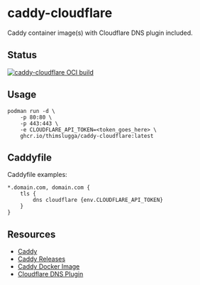 # caddy-cloudflare

Caddy container image(s) with Cloudflare DNS plugin included.

## Status

[![caddy-cloudflare OCI build](https://github.com/thimslugga/caddy-cloudflare/actions/workflows/oci-build.yml/badge.svg)](https://github.com/thimslugga/caddy-cloudflare/actions/workflows/oci-build.yml)

## Usage

```shell
podman run -d \
    -p 80:80 \
    -p 443:443 \
    -e CLOUDFLARE_API_TOKEN=<token_goes_here> \
    ghcr.io/thimslugga/caddy-cloudflare:latest
```

## Caddyfile

Caddyfile examples:

```Caddyfile
*.domain.com, domain.com {
    tls {
        dns cloudflare {env.CLOUDFLARE_API_TOKEN}
    }
}
```

## Resources

- [Caddy](https://caddyserver.com/)
- [Caddy Releases](https://github.com/caddyserver/caddy/releases)
- [Caddy Docker Image](https://hub.docker.com/r/caddy/caddy)
- [Cloudflare DNS Plugin](https://github.com/caddy-dns/cloudflare)
